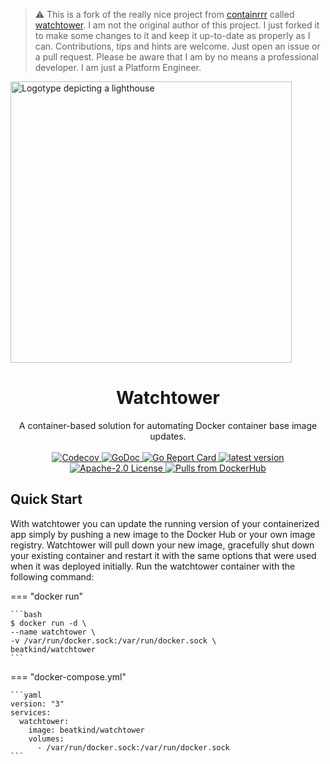 <p style="text-align: center; margin-left: 1.6rem;">

> :warning: This is a fork of the really nice project from [containrrr](https://github.com/containrrr) called [watchtower](https://github.com/containrrr/watchtower).
> I am not the original author of this project. I just forked it to make some changes to it and keep it up-to-date as properly as I can. 
> Contributions, tips and hints are welcome. Just open an issue or a pull request. Please be aware that I am by no means a professional developer. I am just a Platform Engineer.

  <img alt="Logotype depicting a lighthouse" src="./images/logo-450px.png" width="450" />
</p>
<h1 align="center">
  Watchtower
</h1>

<p align="center">
  A container-based solution for automating Docker container base image updates.
  <br/><br/>
  <a href="https://codecov.io/gh/beatkind/watchtower">
    <img alt="Codecov" src="https://codecov.io/gh/beatkind/watchtower/branch/main/graph/badge.svg">
  </a>
  <a href="https://godoc.org/github.com/beatkind/watchtower">
    <img alt="GoDoc" src="https://godoc.org/github.com/beatkind/watchtower?status.svg" />
  </a>
  <a href="https://goreportcard.com/report/github.com/beatkind/watchtower">
    <img alt="Go Report Card" src="https://goreportcard.com/badge/github.com/beatkind/watchtower" />
  </a>
  <a href="https://github.com/beatkind/watchtower/releases">
    <img alt="latest version" src="https://img.shields.io/github/tag/beatkind/watchtower.svg" />
  </a>
  <a href="https://www.apache.org/licenses/LICENSE-2.0">
    <img alt="Apache-2.0 License" src="https://img.shields.io/github/license/beatkind/watchtower.svg" />
  </a>
  <a href="https://hub.docker.com/r/beatkind/watchtower">
    <img alt="Pulls from DockerHub" src="https://img.shields.io/docker/pulls/beatkind/watchtower.svg" />
  </a>
</p>

## Quick Start

With watchtower you can update the running version of your containerized app simply by pushing a new image to the Docker
Hub or your own image registry. Watchtower will pull down your new image, gracefully shut down your existing container
and restart it with the same options that were used when it was deployed initially. Run the watchtower container with
the following command:

=== "docker run"

    ```bash
    $ docker run -d \
    --name watchtower \
    -v /var/run/docker.sock:/var/run/docker.sock \
    beatkind/watchtower
    ```

=== "docker-compose.yml"

    ```yaml
    version: "3"
    services:
      watchtower:
        image: beatkind/watchtower
        volumes:
          - /var/run/docker.sock:/var/run/docker.sock
    ```
